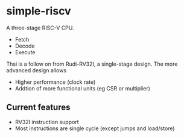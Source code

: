 # simple-riscv

A three-stage RISC-V CPU. 

- Fetch
- Decode
- Execute

Thsi is a follow on from Rudi-RV32I, a single-stage design. The more advanced design allows

- Higher performance (clock rate)
- Addtion of more functional units (eg CSR or multiplier)

## Current features
- RV32I instruction support
- Most instructions are single cycle (except jumps and load/store)
